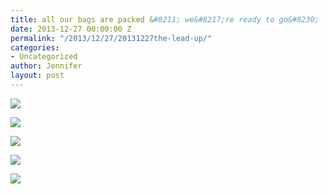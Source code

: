 ```yaml
---
title: all our bags are packed &#8211; we&#8217;re ready to go&#8230;
date: 2013-12-27 00:00:00 Z
permalink: "/2013/12/27/20131227the-lead-up/"
categories:
- Uncategorized
author: Jennifer
layout: post
---
```


<div class="image-gallery-wrapper">
  <p>
    <img src="/teamelam/assets/images/all-our-bags-are-packed-and-8211-weand-8217-re-ready-to-goand-8230/2013-12-13+08.32.41.jpg" />
  </p>

  <p>
    <img src="/teamelam/assets/images/all-our-bags-are-packed-and-8211-weand-8217-re-ready-to-goand-8230/2013-12-13+09.20.27.jpg" />
  </p>

  <p>
    <img src="/teamelam/assets/images/all-our-bags-are-packed-and-8211-weand-8217-re-ready-to-goand-8230/2013-12-13+09.20.37.jpg" />
  </p>

  <p>
    <img src="/teamelam/assets/images/all-our-bags-are-packed-and-8211-weand-8217-re-ready-to-goand-8230/2013-12-13+09.57.02.jpg" />
  </p>

  <p>
    <img src="/teamelam/assets/images/all-our-bags-are-packed-and-8211-weand-8217-re-ready-to-goand-8230/2013-12-13+09.57.08.jpg" />
  </p>
</div>
